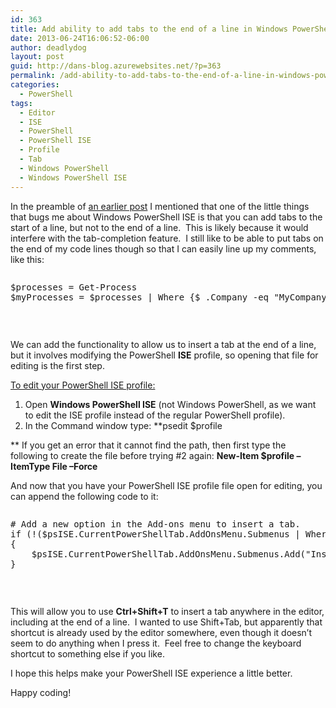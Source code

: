 ```yaml
---
id: 363
title: Add ability to add tabs to the end of a line in Windows PowerShell ISE
date: 2013-06-24T16:06:52-06:00
author: deadlydog
layout: post
guid: http://dans-blog.azurewebsites.net/?p=363
permalink: /add-ability-to-add-tabs-to-the-end-of-a-line-in-windows-powershell-ise/
categories:
  - PowerShell
tags:
  - Editor
  - ISE
  - PowerShell
  - PowerShell ISE
  - Profile
  - Tab
  - Windows PowerShell
  - Windows PowerShell ISE
---
```

In the preamble of [an earlier post](http://dans-blog.azurewebsites.net/powershell-ise-multiline-comment-and-uncomment-done-right-and-other-ise-gui-must-haves/) I mentioned that one of the little things that bugs me about Windows PowerShell ISE is that you can add tabs to the start of a line, but not to the end of a line.&#160; This is likely because it would interfere with the tab-completion feature.&#160; I still like to be able to put tabs on the end of my code lines though so that I can easily line up my comments, like this:

<div id="scid:C89E2BDB-ADD3-4f7a-9810-1B7EACF446C1:70b1c5eb-b0cd-433c-9684-9505ed3be5d6" class="wlWriterEditableSmartContent" style="float: none; padding-bottom: 0px; padding-top: 0px; padding-left: 0px; margin: 0px; display: inline; padding-right: 0px">
  <pre style=white-space:normal> 
  
  <pre class="brush: powershell; pad-line-numbers: true; title: ; notranslate" title="">
$processes = Get-Process										# Get all of the processes.
$myProcesses = $processes | Where {$_.Company -eq "MyCompany" }	# Get my company's processes.
</pre>
</div>

&#160;

We can add the functionality to allow us to insert a tab at the end of a line, but it involves modifying the PowerShell **ISE** profile, so opening that file for editing is the first step.

<u>To edit your PowerShell ISE profile:</u>

  1. Open **Windows PowerShell ISE** (not Windows PowerShell, as we want to edit the ISE profile instead of the regular PowerShell profile). 
  2. In the Command window type: **psedit $profile
        
      
** If you get an error that it cannot find the path, then first type the following to create the file before trying #2 again: **New-Item $profile –ItemType File –Force** 

And now that you have your PowerShell ISE profile file open for editing, you can append the following code to it:

<div id="scid:C89E2BDB-ADD3-4f7a-9810-1B7EACF446C1:18075d34-2f38-48c7-9c6a-db7fe5cb98b1" class="wlWriterEditableSmartContent" style="float: none; padding-bottom: 0px; padding-top: 0px; padding-left: 0px; margin: 0px; display: inline; padding-right: 0px">
  <pre style=white-space:normal> 
  
  <pre class="brush: powershell; title: ; notranslate" title="">
# Add a new option in the Add-ons menu to insert a tab.
if (!($psISE.CurrentPowerShellTab.AddOnsMenu.Submenus | Where-Object { $_.DisplayName -eq "Insert Tab" }))
{
    $psISE.CurrentPowerShellTab.AddOnsMenu.Submenus.Add("Insert Tab",{$psISE.CurrentFile.Editor.InsertText("`t")},"Ctrl+Shift+T")
}
</pre>
</div>

&#160;

This will allow you to use **Ctrl+Shift+T** to insert a tab anywhere in the editor, including at the end of a line.&#160; I wanted to use Shift+Tab, but apparently that shortcut is already used by the editor somewhere, even though it doesn’t seem to do anything when I press it.&#160; Feel free to change the keyboard shortcut to something else if you like.

I hope this helps make your PowerShell ISE experience a little better.

Happy coding!